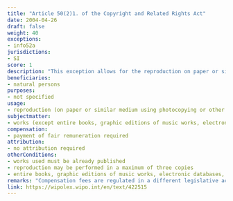 ```yaml
---
title: "Article 50(2)1. of the Copyright and Related Rights Act"
date: 2004-04-26
draft: false
weight: 40
exceptions:
- info52a
jurisdictions:
- SI
score: 1
description: "This exception allows for the reproduction on paper or similar medium using photocopying or other photographic technique with similar effects, of an already published work in a maximum of three copies by a natural person. Entire books, graphic editions of music works, electronic databases, computer programs and architectural constructions are explicitely excluded from the scope of the exception; except where a written work in the volume of the entire book has been out-of-commerce for at least two years; or graphic editions of a musical works are copied by hand." 
beneficiaries:
- natural persons
purposes: 
- not specified
usage:
- reproduction (on paper or similar medium using photocopying or other photographic technique with similar effects)
subjectmatter:
- works (except entire books, graphic editions of music works, electronic databases, computer programs and architectural constructions, unless books have been out-of-commerce for at least two years; or graphic editions of a musical works are copied by hand)
compensation:
- payment of fair remuneration required
attribution: 
- no attribution required
otherConditions: 
- works used must be already published
- reproduction may be performed in a maximum of three copies 
- entire books, graphic editions of music works, electronic databases, computer programs and architectural constructions are explicitely excluded from the scope of the exception; except where a written work in the volume of the entire book has been out-of-commerce for at least two years; or graphic editions of a musical works are copied by hand
remarks: "Compensation fees are regulated in a different legislative act - 'Regulation on the amounts of remuneration for private and internal reproduction' of 2006.<br /><br />The reprography exception shares a provision with the private copying and the reproduction by libraries ones.<br /><br />According to Article 4 of the CRRA, the provisions on 'the substantive restrictions on copyright' apply mutatis mutandis to related rights, unless otherwise provided in Chapter Five of the Act."
link: https://wipolex.wipo.int/en/text/422515
---
```

